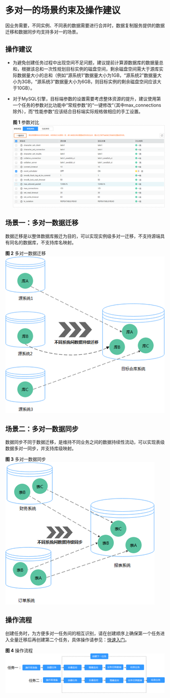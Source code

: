 # 多对一的场景约束及操作建议<a name="drs_16_0120"></a>

因业务需要，不同实例、不同表的数据需要进行合并时，数据复制服务提供的数据迁移和数据同步均支持多对一的场景。

## 操作建议<a name="section122651026172618"></a>

-   为避免创建任务过程中出现空间不足问题，建议提前计算源数据库的数据量总和，根据该总和一次性规划目标实例的磁盘空间，剩余磁盘空间需大于源库实际数据量大小的总和（例如“源系统1”数据量大小为1GB，“源系统2”数据量大小为3GB，“源系统3”数据量大小为6GB，则目标实例的剩余磁盘空间应该大于10GB）。
-   对于MySQL引擎，目标端参数的设置需要考虑整体资源的提升，建议使用第一个任务的参数对比功能中“常规参数“的“一键修改“（其中max\_connections除外），而“性能参数“应该结合目标端实际规格做相应的手工设置。

    **图 1**  参数对比<a name="fig4166114018296"></a>  
    ![](figures/参数对比.png "参数对比")


## 场景一：多对一数据迁移<a name="section938305118331"></a>

数据迁移是以整体数据库搬迁为目的，可以实现实例级多对一迁移，不支持源端具有同名的数据库，不支持库名映射。

**图 2**  多对一数据迁移<a name="fig18343125511345"></a>  
![](figures/多对一数据迁移.png "多对一数据迁移")

## 场景二：多对一数据同步<a name="section6301164173419"></a>

数据同步不同于数据迁移，是维持不同业务之间的数据持续性流动，可以实现表级数据多对一同步，并支持库级映射。

**图 3**  多对一数据同步<a name="fig34571635143512"></a>  
![](figures/多对一数据同步-49.png "多对一数据同步-49")

## 操作流程<a name="section1145210344298"></a>

创建任务时，为方便多对一任务间的相互识别，请在创建顺序上确保第一个任务进入全量迁移后再创建第二个任务，具体操作请参见：[快速入门](https://support.huaweicloud.com/qs-drs/drs_02_0001.html)。

**图 4**  操作流程<a name="fig79286483293"></a>  
![](figures/操作流程.png "操作流程")

